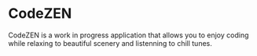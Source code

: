 # CodeZEN

CodeZEN is a work in progress application that allows you to enjoy coding while relaxing to beautiful scenery and listenning to chill tunes.
